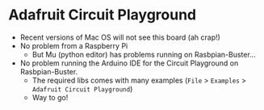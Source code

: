 # Adafruit Circuit Playground
- Recent versions of Mac OS will not see this board (ah crap!)
- No problem from a Raspberry Pi
    - But Mu (python editor) has problems running on Rasbpian-Buster...
- No problem running the Arduino IDE for the Circuit Playground on Rasbpian-Buster.
    - The required libs comes with many examples (`File` > `Examples` > `Adafruit Circuit Playground`)
    - Way to go!
